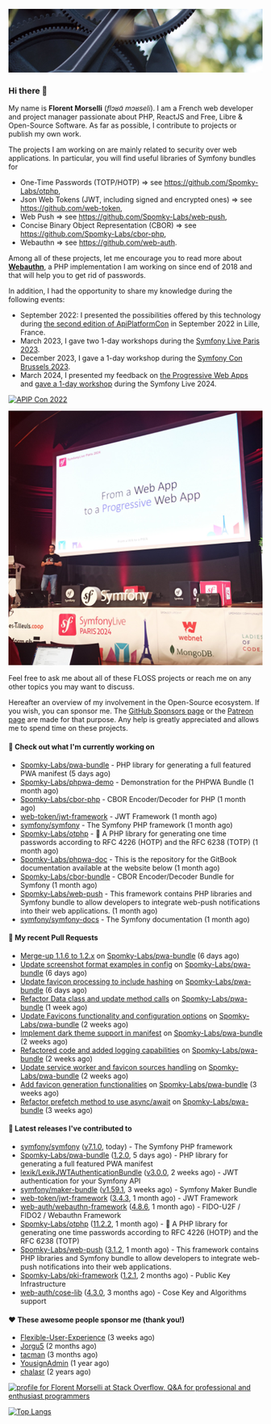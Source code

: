 ![Cover image](1.webp)

### Hi there 👋

My name is **Florent Morselli** (*flɔʁɑ̃ mɔʁseli*). I am a French web developer and project manager passionate about PHP, ReactJS and Free, Libre & Open-Source Software.
As far as possible, I contribute to projects or publish my own work.

The projects I am working on are mainly related to security over web applications. In particular, you will find useful libraries of Symfony bundles for
* One-Time Passwords (TOTP/HOTP) => see https://github.com/Spomky-Labs/otphp,
* Json Web Tokens (JWT, including signed and encrypted ones) => see https://github.com/web-token,
* Web Push => see https://github.com/Spomky-Labs/web-push,
* Concise Binary Object Representation (CBOR) => see https://github.com/Spomky-Labs/cbor-php,
* Webauthn => see https://github.com/web-auth.

Among all of these projects, let me encourage you to read more about [**Webauthn**](https://github.com/web-auth), a PHP implementation I am working on since end of 2018 and that will help you to get rid of passwords.

In addition, I had the opportunity to share my knowledge during the following events:

* September 2022: I presented the possibilities offered by this technology during [the second edition of ApiPlatformCon](https://youtu.be/Y2_0omg1CFk) in September 2022 in Lille, France.
* March 2023, I gave two 1-day workshops during the [Symfony Live Paris 2023](https://live.symfony.com/2023-paris/workshop/maximiser-la-securite-de-vos-applications-avec-le-bundle-security).
* December 2023, I gave a 1-day workshop during the [Symfony Con Brussels 2023](https://live.symfony.com/2023-brussels-con/workshop/road-to-safer-applications).
* March 2024, I presented my feedback on [the Progressive Web Apps](https://live.symfony.com/2024-paris/schedule/de-web-app-a-progressive-web-app) and [gave a 1-day workshop](https://live.symfony.com/2024-paris/workshop#securite-amelioree-et-webauthn-avec-symfony-2) during the Symfony Live 2024.

[![APIP Con 2022](https://user-images.githubusercontent.com/1091072/191684778-b9e26104-038d-45c2-a1b3-287233d15ecc.jpg)](https://api-platform.com/con/2022/conferences/webauthn-se-debarrasser-des-mots-de-passe-definitivement/)

[![Symfony Live 2024](Symfony%20Live%202024.png)](https://symfony.com/blog/symfonylive-paris-2024-from-web-app-to-progressive-web-app)


Feel free to ask me about all of these FLOSS projects or reach me on any other topics you may want to discuss.

Hereafter an overview of my involvement in the Open-Source ecosystem.
If you wish, you can sponsor me. The [GitHub Sponsors page](https://github.com/sponsors/Spomky/) or the [Patreon page](https://www.patreon.com/FlorentMorselli) are made for that purpose. Any help is greatly appreciated and allows me to spend time on these projects.

#### 👷 Check out what I'm currently working on

- [Spomky-Labs/pwa-bundle](https://github.com/Spomky-Labs/pwa-bundle) - PHP library for generating a full featured PWA manifest (5 days ago)
- [Spomky-Labs/phpwa-demo](https://github.com/Spomky-Labs/phpwa-demo) - Demonstration for the PHPWA Bundle (1 month ago)
- [Spomky-Labs/cbor-php](https://github.com/Spomky-Labs/cbor-php) - CBOR Encoder/Decoder for PHP (1 month ago)
- [web-token/jwt-framework](https://github.com/web-token/jwt-framework) - JWT Framework (1 month ago)
- [symfony/symfony](https://github.com/symfony/symfony) - The Symfony PHP framework (1 month ago)
- [Spomky-Labs/otphp](https://github.com/Spomky-Labs/otphp) - :closed_lock_with_key: A PHP library for generating one time passwords according to RFC 4226 (HOTP) and the RFC 6238 (TOTP) (1 month ago)
- [Spomky-Labs/phpwa-doc](https://github.com/Spomky-Labs/phpwa-doc) - This is the repository for the GitBook documentation available at the website below (1 month ago)
- [Spomky-Labs/cbor-bundle](https://github.com/Spomky-Labs/cbor-bundle) - CBOR Encoder/Decoder Bundle for Symfony (1 month ago)
- [Spomky-Labs/web-push](https://github.com/Spomky-Labs/web-push) - This framework contains PHP libraries and Symfony bundle to allow developers to integrate web-push notifications into their web applications. (1 month ago)
- [symfony/symfony-docs](https://github.com/symfony/symfony-docs) - The Symfony documentation (1 month ago)

#### 🔨 My recent Pull Requests

- [Merge-up 1.1.6 to 1.2.x](https://github.com/Spomky-Labs/pwa-bundle/pull/207) on [Spomky-Labs/pwa-bundle](https://github.com/Spomky-Labs/pwa-bundle) (6 days ago)
- [Update screenshot format examples in config](https://github.com/Spomky-Labs/pwa-bundle/pull/206) on [Spomky-Labs/pwa-bundle](https://github.com/Spomky-Labs/pwa-bundle) (6 days ago)
- [Update favicon processing to include hashing](https://github.com/Spomky-Labs/pwa-bundle/pull/205) on [Spomky-Labs/pwa-bundle](https://github.com/Spomky-Labs/pwa-bundle) (6 days ago)
- [Refactor Data class and update method calls](https://github.com/Spomky-Labs/pwa-bundle/pull/203) on [Spomky-Labs/pwa-bundle](https://github.com/Spomky-Labs/pwa-bundle) (1 week ago)
- [Update Favicons functionality and configuration options](https://github.com/Spomky-Labs/pwa-bundle/pull/199) on [Spomky-Labs/pwa-bundle](https://github.com/Spomky-Labs/pwa-bundle) (2 weeks ago)
- [Implement dark theme support in manifest](https://github.com/Spomky-Labs/pwa-bundle/pull/198) on [Spomky-Labs/pwa-bundle](https://github.com/Spomky-Labs/pwa-bundle) (2 weeks ago)
- [Refactored code and added logging capabilities](https://github.com/Spomky-Labs/pwa-bundle/pull/197) on [Spomky-Labs/pwa-bundle](https://github.com/Spomky-Labs/pwa-bundle) (2 weeks ago)
- [Update service worker and favicon sources handling](https://github.com/Spomky-Labs/pwa-bundle/pull/196) on [Spomky-Labs/pwa-bundle](https://github.com/Spomky-Labs/pwa-bundle) (2 weeks ago)
- [Add favicon generation functionalities](https://github.com/Spomky-Labs/pwa-bundle/pull/194) on [Spomky-Labs/pwa-bundle](https://github.com/Spomky-Labs/pwa-bundle) (3 weeks ago)
- [Refactor prefetch method to use async/await](https://github.com/Spomky-Labs/pwa-bundle/pull/193) on [Spomky-Labs/pwa-bundle](https://github.com/Spomky-Labs/pwa-bundle) (3 weeks ago)

#### 🔭 Latest releases I've contributed to

- [symfony/symfony](https://github.com/symfony/symfony) ([v7.1.0](https://github.com/symfony/symfony/releases/tag/v7.1.0), today) - The Symfony PHP framework
- [Spomky-Labs/pwa-bundle](https://github.com/Spomky-Labs/pwa-bundle) ([1.2.0](https://github.com/Spomky-Labs/pwa-bundle/releases/tag/1.2.0), 5 days ago) - PHP library for generating a full featured PWA manifest
- [lexik/LexikJWTAuthenticationBundle](https://github.com/lexik/LexikJWTAuthenticationBundle) ([v3.0.0](https://github.com/lexik/LexikJWTAuthenticationBundle/releases/tag/v3.0.0), 2 weeks ago) - JWT authentication for your Symfony API
- [symfony/maker-bundle](https://github.com/symfony/maker-bundle) ([v1.59.1](https://github.com/symfony/maker-bundle/releases/tag/v1.59.1), 3 weeks ago) - Symfony Maker Bundle
- [web-token/jwt-framework](https://github.com/web-token/jwt-framework) ([3.4.3](https://github.com/web-token/jwt-framework/releases/tag/3.4.3), 1 month ago) - JWT Framework
- [web-auth/webauthn-framework](https://github.com/web-auth/webauthn-framework) ([4.8.6](https://github.com/web-auth/webauthn-framework/releases/tag/4.8.6), 1 month ago) - FIDO-U2F / FIDO2 / Webauthn Framework
- [Spomky-Labs/otphp](https://github.com/Spomky-Labs/otphp) ([11.2.2](https://github.com/Spomky-Labs/otphp/releases/tag/11.2.2), 1 month ago) - :closed_lock_with_key: A PHP library for generating one time passwords according to RFC 4226 (HOTP) and the RFC 6238 (TOTP)
- [Spomky-Labs/web-push](https://github.com/Spomky-Labs/web-push) ([3.1.2](https://github.com/Spomky-Labs/web-push/releases/tag/3.1.2), 1 month ago) - This framework contains PHP libraries and Symfony bundle to allow developers to integrate web-push notifications into their web applications.
- [Spomky-Labs/pki-framework](https://github.com/Spomky-Labs/pki-framework) ([1.2.1](https://github.com/Spomky-Labs/pki-framework/releases/tag/1.2.1), 2 months ago) - Public Key Infrastructure
- [web-auth/cose-lib](https://github.com/web-auth/cose-lib) ([4.3.0](https://github.com/web-auth/cose-lib/releases/tag/4.3.0), 3 months ago) - Cose Key and Algorithms support

#### ❤️ These awesome people sponsor me (thank you!)

- [Flexible-User-Experience](https://github.com/Flexible-User-Experience) (3 weeks ago)
- [Jorgu5](https://github.com/Jorgu5) (2 months ago)
- [tacman](https://github.com/tacman) (3 months ago)
- [YousignAdmin](https://github.com/YousignAdmin) (1 year ago)
- [chalasr](https://github.com/chalasr) (2 years ago)

<a href="https://stackoverflow.com/users/2157818/florent-morselli"><img src="https://stackoverflow.com/users/flair/2157818.png" width="208" height="58" alt="profile for Florent Morselli at Stack Overflow, Q&amp;A for professional and enthusiast programmers" title="profile for Florent Morselli at Stack Overflow, Q&amp;A for professional and enthusiast programmers"></a>

[![Top Langs](https://wakatime.com/share/@Spomky/aa41d408-c524-4a5f-936d-0b9446698abd.svg)](https://wakatime.com/@Spomky)

